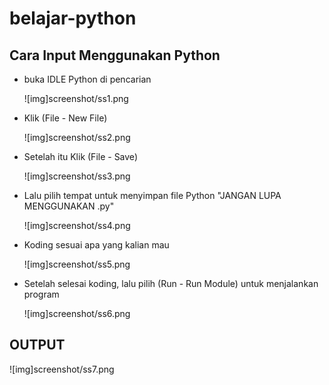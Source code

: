 # belajar-python
## Cara Input Menggunakan Python
- buka IDLE Python di pencarian <p>
![img]screenshot/ss1.png
- Klik (File - New File) <p>
![img]screenshot/ss2.png
- Setelah itu Klik (File - Save) <p>
![img]screenshot/ss3.png
- Lalu pilih tempat untuk menyimpan file Python "JANGAN LUPA MENGGUNAKAN .py" <p>
![img]screenshot/ss4.png
- Koding sesuai apa yang kalian mau <p>
![img]screenshot/ss5.png
- Setelah selesai koding, lalu pilih (Run - Run Module) untuk menjalankan program <p>
![img]screenshot/ss6.png
## OUTPUT
![img]screenshot/ss7.png